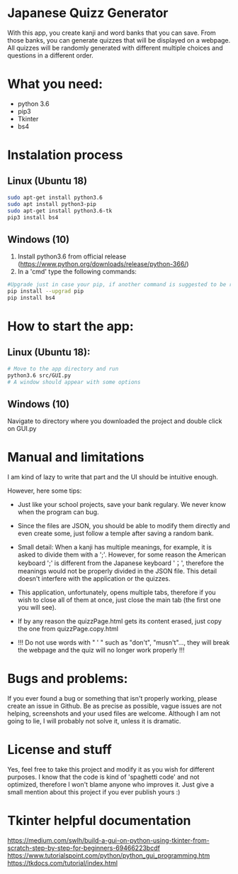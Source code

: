 # Japanese Quizz Generator
With this app, you create kanji and word banks that you can save. From those banks, you can generate quizzes that will be displayed on a webpage. All quizzes will be randomly generated with different multiple choices and questions in a different order.

# What you need:
- python 3.6
- pip3
- Tkinter
- bs4

# Instalation process
## Linux (Ubuntu 18)
```bash
sudo apt-get install python3.6
sudo apt install python3-pip
sudo apt-get install python3.6-tk
pip3 install bs4
```

## Windows (10)
1. Install python3.6 from official release (https://www.python.org/downloads/release/python-366/)
2. In a 'cmd' type the following commands:
```bash
#Upgrade just in case your pip, if another command is suggested to be run, run that one
pip install --upgrad pip
pip install bs4
```



# How to start the app:
## Linux (Ubuntu 18):
```bash
# Move to the app directory and run
python3.6 src/GUI.py
# A window should appear with some options
```

## Windows (10)
Navigate to directory where you downloaded the project and double click on GUI.py


# Manual and limitations
I am kind of lazy to write that part and the UI should be intuitive enough.

However, here some tips:

- Just like your school projects, save your bank regulary. We never know when the program can bug.

- Since the files are JSON, you should be able to modify them directly and even create some, just follow a temple after saving a random bank.

- Small detail: When a kanji has multiple meanings, for example, it is asked to divide them with a ';'. However, for some reason the American keyboard ';' is different from the Japanese keyboard '；', therefore the meanings would not be properly divided in the JSON file. This detail doesn't interfere with the application or the quizzes.

- This application, unfortunately, opens multiple tabs, therefore if you wish to close all of them at once, just close the main tab (the first one you will see).

- If by any reason the quizzPage.html gets its content erased, just copy the one from quizzPage.copy.html

- !!! Do not use words with " ' " such as "don't", "musn't"..., they will break the webpage and the quiz will no longer work properly !!! 


# Bugs and problems:
If you ever found a bug or something that isn't properly working, please create an issue in Github. Be as precise as possible, vague issues are not helping, screenshots and your used files are welcome. Although I am not going to lie, I will probably not solve it, unless it is dramatic.

# License and stuff
Yes, feel free to take this project and modify it as you wish for different purposes. I know that the code is kind of 'spaghetti code' and not optimized, therefore I won't blame anyone who improves it. Just give a small mention about this project if you ever publish yours  :)


# Tkinter helpful documentation
https://medium.com/swlh/build-a-gui-on-python-using-tkinter-from-scratch-step-by-step-for-beginners-69466223bcdf
https://www.tutorialspoint.com/python/python_gui_programming.htm
https://tkdocs.com/tutorial/index.html